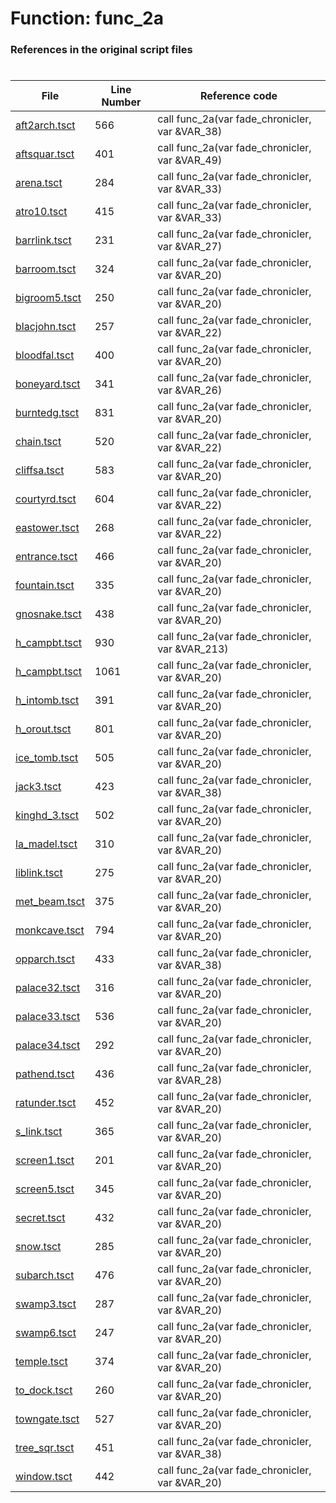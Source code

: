 # Function: func_2a 
### References in the original script files

#

| File | Line Number | Reference code |
| --- | --- | --- |
| [aft2arch.tsct](../../../out/aft2arch.tsct#L566) | 566 | call func_2a(var fade_chronicler, var &VAR_38) |
| [aftsquar.tsct](../../../out/aftsquar.tsct#L401) | 401 | call func_2a(var fade_chronicler, var &VAR_49) |
| [arena.tsct](../../../out/arena.tsct#L284) | 284 | call func_2a(var fade_chronicler, var &VAR_33) |
| [atro10.tsct](../../../out/atro10.tsct#L415) | 415 | call func_2a(var fade_chronicler, var &VAR_33) |
| [barrlink.tsct](../../../out/barrlink.tsct#L231) | 231 | call func_2a(var fade_chronicler, var &VAR_27) |
| [barroom.tsct](../../../out/barroom.tsct#L324) | 324 | call func_2a(var fade_chronicler, var &VAR_20) |
| [bigroom5.tsct](../../../out/bigroom5.tsct#L250) | 250 | call func_2a(var fade_chronicler, var &VAR_20) |
| [blacjohn.tsct](../../../out/blacjohn.tsct#L257) | 257 | call func_2a(var fade_chronicler, var &VAR_22) |
| [bloodfal.tsct](../../../out/bloodfal.tsct#L400) | 400 | call func_2a(var fade_chronicler, var &VAR_20) |
| [boneyard.tsct](../../../out/boneyard.tsct#L341) | 341 | call func_2a(var fade_chronicler, var &VAR_26) |
| [burntedg.tsct](../../../out/burntedg.tsct#L831) | 831 | call func_2a(var fade_chronicler, var &VAR_20) |
| [chain.tsct](../../../out/chain.tsct#L520) | 520 | call func_2a(var fade_chronicler, var &VAR_22) |
| [cliffsa.tsct](../../../out/cliffsa.tsct#L583) | 583 | call func_2a(var fade_chronicler, var &VAR_20) |
| [courtyrd.tsct](../../../out/courtyrd.tsct#L604) | 604 | call func_2a(var fade_chronicler, var &VAR_22) |
| [eastower.tsct](../../../out/eastower.tsct#L268) | 268 | call func_2a(var fade_chronicler, var &VAR_22) |
| [entrance.tsct](../../../out/entrance.tsct#L466) | 466 | call func_2a(var fade_chronicler, var &VAR_20) |
| [fountain.tsct](../../../out/fountain.tsct#L335) | 335 | call func_2a(var fade_chronicler, var &VAR_20) |
| [gnosnake.tsct](../../../out/gnosnake.tsct#L438) | 438 | call func_2a(var fade_chronicler, var &VAR_20) |
| [h_campbt.tsct](../../../out/h_campbt.tsct#L930) | 930 | call func_2a(var fade_chronicler, var &VAR_213) |
| [h_campbt.tsct](../../../out/h_campbt.tsct#L1061) | 1061 | call func_2a(var fade_chronicler, var &VAR_20) |
| [h_intomb.tsct](../../../out/h_intomb.tsct#L391) | 391 | call func_2a(var fade_chronicler, var &VAR_20) |
| [h_orout.tsct](../../../out/h_orout.tsct#L801) | 801 | call func_2a(var fade_chronicler, var &VAR_20) |
| [ice_tomb.tsct](../../../out/ice_tomb.tsct#L505) | 505 | call func_2a(var fade_chronicler, var &VAR_20) |
| [jack3.tsct](../../../out/jack3.tsct#L423) | 423 | call func_2a(var fade_chronicler, var &VAR_38) |
| [kinghd_3.tsct](../../../out/kinghd_3.tsct#L502) | 502 | call func_2a(var fade_chronicler, var &VAR_20) |
| [la_madel.tsct](../../../out/la_madel.tsct#L310) | 310 | call func_2a(var fade_chronicler, var &VAR_20) |
| [liblink.tsct](../../../out/liblink.tsct#L275) | 275 | call func_2a(var fade_chronicler, var &VAR_20) |
| [met_beam.tsct](../../../out/met_beam.tsct#L375) | 375 | call func_2a(var fade_chronicler, var &VAR_20) |
| [monkcave.tsct](../../../out/monkcave.tsct#L794) | 794 | call func_2a(var fade_chronicler, var &VAR_20) |
| [opparch.tsct](../../../out/opparch.tsct#L433) | 433 | call func_2a(var fade_chronicler, var &VAR_38) |
| [palace32.tsct](../../../out/palace32.tsct#L316) | 316 | call func_2a(var fade_chronicler, var &VAR_20) |
| [palace33.tsct](../../../out/palace33.tsct#L536) | 536 | call func_2a(var fade_chronicler, var &VAR_20) |
| [palace34.tsct](../../../out/palace34.tsct#L292) | 292 | call func_2a(var fade_chronicler, var &VAR_20) |
| [pathend.tsct](../../../out/pathend.tsct#L436) | 436 | call func_2a(var fade_chronicler, var &VAR_28) |
| [ratunder.tsct](../../../out/ratunder.tsct#L452) | 452 | call func_2a(var fade_chronicler, var &VAR_20) |
| [s_link.tsct](../../../out/s_link.tsct#L365) | 365 | call func_2a(var fade_chronicler, var &VAR_20) |
| [screen1.tsct](../../../out/screen1.tsct#L201) | 201 | call func_2a(var fade_chronicler, var &VAR_20) |
| [screen5.tsct](../../../out/screen5.tsct#L345) | 345 | call func_2a(var fade_chronicler, var &VAR_20) |
| [secret.tsct](../../../out/secret.tsct#L432) | 432 | call func_2a(var fade_chronicler, var &VAR_20) |
| [snow.tsct](../../../out/snow.tsct#L285) | 285 | call func_2a(var fade_chronicler, var &VAR_20) |
| [subarch.tsct](../../../out/subarch.tsct#L476) | 476 | call func_2a(var fade_chronicler, var &VAR_20) |
| [swamp3.tsct](../../../out/swamp3.tsct#L287) | 287 | call func_2a(var fade_chronicler, var &VAR_20) |
| [swamp6.tsct](../../../out/swamp6.tsct#L247) | 247 | call func_2a(var fade_chronicler, var &VAR_20) |
| [temple.tsct](../../../out/temple.tsct#L374) | 374 | call func_2a(var fade_chronicler, var &VAR_20) |
| [to_dock.tsct](../../../out/to_dock.tsct#L260) | 260 | call func_2a(var fade_chronicler, var &VAR_20) |
| [towngate.tsct](../../../out/towngate.tsct#L527) | 527 | call func_2a(var fade_chronicler, var &VAR_20) |
| [tree_sqr.tsct](../../../out/tree_sqr.tsct#L451) | 451 | call func_2a(var fade_chronicler, var &VAR_38) |
| [window.tsct](../../../out/window.tsct#L442) | 442 | call func_2a(var fade_chronicler, var &VAR_20) |
